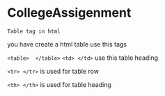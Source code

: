 # CollegeAssigenment

``Table tag in html``

you have create a html table use this tags 

``<table>  </table>``
``<td> </td>`` use this table heading

``<tr> </tr>`` is used for table row

``<th> </th>`` is used for table heading

